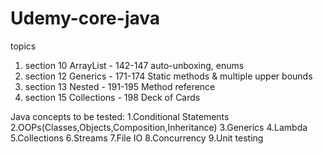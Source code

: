 # Udemy-core-java
topics
1. section 10 ArrayList - 142-147 
    auto-unboxing, enums
2. section 12 Generics - 171-174
   Static methods & multiple upper bounds
3. section 13 Nested - 191-195
    Method reference
4. section 15 Collections - 198
    Deck of Cards
    
Java concepts to be tested:
1.Conditional Statements
2.OOPs(Classes,Objects,Composition,Inheritance)
3.Generics
4.Lambda
5.Collections
6.Streams
7.File IO
8.Concurrency
9.Unit testing